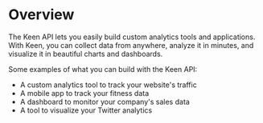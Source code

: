 # Overview

The Keen API lets you easily build custom analytics tools and applications. With Keen, you can collect data from anywhere, analyze it in minutes, and visualize it in beautiful charts and dashboards.

Some examples of what you can build with the Keen API:

- A custom analytics tool to track your website's traffic
- A mobile app to track your fitness data
- A dashboard to monitor your company's sales data
- A tool to visualize your Twitter analytics
